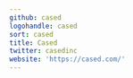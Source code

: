 ```yaml
---
github: cased
logohandle: cased
sort: cased
title: Cased
twitter: casedinc
website: 'https://cased.com/'
---
```

